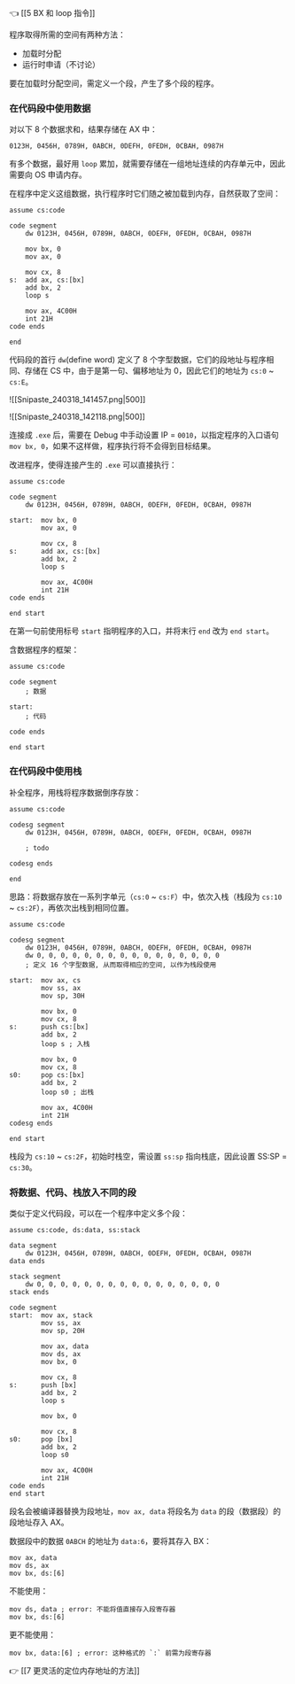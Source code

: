 👈 [[5 BX 和 loop 指令]]

程序取得所需的空间有两种方法：

- 加载时分配
- 运行时申请（不讨论）

要在加载时分配空间，需定义一个段，产生了多个段的程序。

### 在代码段中使用数据

对以下 8 个数据求和，结果存储在 AX 中：

```text
0123H, 0456H, 0789H, 0ABCH, 0DEFH, 0FEDH, 0CBAH, 0987H
```

有多个数据，最好用 `loop` 累加，就需要存储在一组地址连续的内存单元中，因此需要向 OS 申请内存。

在程序中定义这组数据，执行程序时它们随之被加载到内存，自然获取了空间：

```asmatmel
assume cs:code

code segment
	dw 0123H, 0456H, 0789H, 0ABCH, 0DEFH, 0FEDH, 0CBAH, 0987H
	
	mov bx, 0
	mov ax, 0
	
	mov cx, 8
s:  add ax, cs:[bx]
	add bx, 2
	loop s
	
	mov ax, 4C00H
	int 21H
code ends

end
```

代码段的首行 `dw`(define word) 定义了 8 个字型数据，它们的段地址与程序相同、存储在 CS 中，由于是第一句、偏移地址为 0，因此它们的地址为 `cs:0` ~ `cs:E`。

![[Snipaste_240318_141457.png|500]]

![[Snipaste_240318_142118.png|500]]

连接成 `.exe` 后，需要在 Debug 中手动设置 IP = `0010`，以指定程序的入口语句 `mov bx, 0`，如果不这样做，程序执行将不会得到目标结果。

改进程序，使得连接产生的 `.exe` 可以直接执行：

```asmatmel
assume cs:code

code segment
	dw 0123H, 0456H, 0789H, 0ABCH, 0DEFH, 0FEDH, 0CBAH, 0987H
	
start:  mov bx, 0
		mov ax, 0
		
		mov cx, 8
s:      add ax, cs:[bx]
		add bx, 2
		loop s
		
		mov ax, 4C00H
		int 21H
code ends

end start
```

在第一句前使用标号 `start` 指明程序的入口，并将末行 `end` 改为 `end start`。

含数据程序的框架：

```asmatmel
assume cs:code

code segment
	; 数据

start:
	; 代码

code ends

end start
```

### 在代码段中使用栈

补全程序，用栈将程序数据倒序存放：

```asmatmel
assume cs:code

codesg segment
	dw 0123H, 0456H, 0789H, 0ABCH, 0DEFH, 0FEDH, 0CBAH, 0987H
	
	; todo

codesg ends

end
```

思路：将数据存放在一系列字单元（`cs:0` ~ `cs:F`）中，依次入栈（栈段为 `cs:10` ~ `cs:2F`），再依次出栈到相同位置。

```asmatmel
assume cs:code

codesg segment
	dw 0123H, 0456H, 0789H, 0ABCH, 0DEFH, 0FEDH, 0CBAH, 0987H
	dw 0, 0, 0, 0, 0, 0, 0, 0, 0, 0, 0, 0, 0, 0, 0, 0
	; 定义 16 个字型数据, 从而取得相应的空间, 以作为栈段使用
	
start:  mov ax, cs
		mov ss, ax
		mov sp, 30H
		
		mov bx, 0
		mov cx, 8
s:      push cs:[bx]
		add bx, 2
		loop s ; 入栈
		
		mov bx, 0
		mov cx, 8
s0:     pop cs:[bx]
		add bx, 2
		loop s0 ; 出栈
		
		mov ax, 4C00H
		int 21H
codesg ends

end start
```

栈段为 `cs:10` ~ `cs:2F`，初始时栈空，需设置 `ss:sp` 指向栈底，因此设置 SS:SP = `cs:30`。

### 将数据、代码、栈放入不同的段

类似于定义代码段，可以在一个程序中定义多个段：

```asmatmel
assume cs:code, ds:data, ss:stack

data segment
	dw 0123H, 0456H, 0789H, 0ABCH, 0DEFH, 0FEDH, 0CBAH, 0987H
data ends

stack segment
	dw 0, 0, 0, 0, 0, 0, 0, 0, 0, 0, 0, 0, 0, 0, 0, 0
stack ends

code segment
start:  mov ax, stack
		mov ss, ax
		mov sp, 20H
		
		mov ax, data
		mov ds, ax
		mov bx, 0
		
		mov cx, 8
s:      push [bx]
		add bx, 2
		loop s
		
		mov bx, 0
		
		mov cx, 8
s0:     pop [bx]
		add bx, 2
		loop s0
		
		mov ax, 4C00H
		int 21H
code ends
end start
```

段名会被编译器替换为段地址，`mov ax, data` 将段名为 `data` 的段（数据段）的段地址存入 AX。

数据段中的数据 `0ABCH` 的地址为 `data:6`，要将其存入 BX：

```asmatmel
mov ax, data
mov ds, ax
mov bx, ds:[6]
```

不能使用：

```asmatmel
mov ds, data ; error: 不能将值直接存入段寄存器
mov bx, ds:[6]
```

更不能使用：

```asmatmel
mov bx, data:[6] ; error: 这种格式的 `:` 前需为段寄存器
```

👉 [[7 更灵活的定位内存地址的方法]]